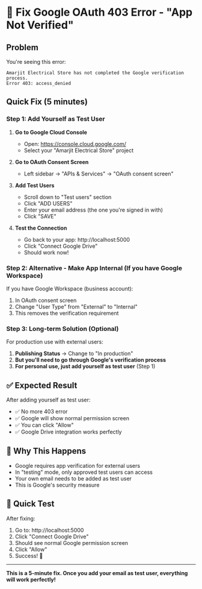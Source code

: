 # 🔧 Fix Google OAuth 403 Error - "App Not Verified"

## Problem
You're seeing this error:
```
Amarjit Electrical Store has not completed the Google verification process. 
Error 403: access_denied
```

## Quick Fix (5 minutes)

### Step 1: Add Yourself as Test User

1. **Go to Google Cloud Console**
   - Open: https://console.cloud.google.com/
   - Select your "Amarjit Electrical Store" project

2. **Go to OAuth Consent Screen**
   - Left sidebar → "APIs & Services" → "OAuth consent screen"

3. **Add Test Users**
   - Scroll down to "Test users" section
   - Click "ADD USERS"
   - Enter your email address (the one you're signed in with)
   - Click "SAVE"

4. **Test the Connection**
   - Go back to your app: http://localhost:5000
   - Click "Connect Google Drive"
   - Should work now!

### Step 2: Alternative - Make App Internal (If you have Google Workspace)

If you have Google Workspace (business account):
1. In OAuth consent screen
2. Change "User Type" from "External" to "Internal"
3. This removes the verification requirement

### Step 3: Long-term Solution (Optional)

For production use with external users:
1. **Publishing Status** → Change to "In production"
2. **But you'll need to go through Google's verification process**
3. **For personal use, just add yourself as test user** (Step 1)

## ✅ Expected Result

After adding yourself as test user:
- ✅ No more 403 error
- ✅ Google will show normal permission screen
- ✅ You can click "Allow" 
- ✅ Google Drive integration works perfectly

## 🎯 Why This Happens

- Google requires app verification for external users
- In "testing" mode, only approved test users can access
- Your own email needs to be added as test user
- This is Google's security measure

## 📱 Quick Test

After fixing:
1. Go to: http://localhost:5000
2. Click "Connect Google Drive"
3. Should see normal Google permission screen
4. Click "Allow"
5. Success! 🎉

---

**This is a 5-minute fix. Once you add your email as test user, everything will work perfectly!**